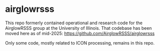 # airglowrsss

This repo formerly contained operational and research code for the AirglowRSSS group at the University of Illinois. That codebase has been moved here as of mid-2025: https://github.com/AirglowRSSS/airglowrsss

Only some code, mostly related to ICON processing, remains in this repo.